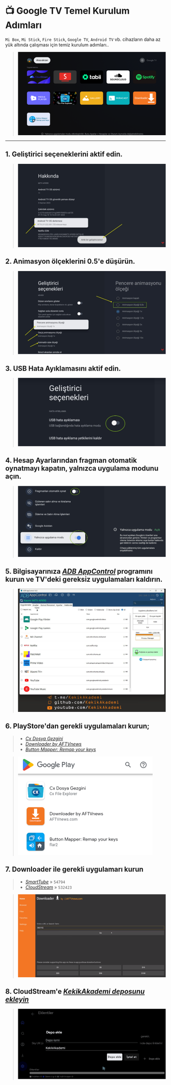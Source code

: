 # 📺 Google TV Temel Kurulum Adımları

`Mi Box`, `Mi Stick`, `Fire Stick`, `Google TV`, `Android TV` vb. cihazların daha az yük altında çalışması için temiz kurulum adımları..

> [![Sonuc](https://github.com/Kraptor123/cs-kekikanime/raw/master/.github/icons/MiBox/Sonuc.png)](#)

---

## 1. **Geliştirici seçenekleri**ni aktif edin.
> [![Gelistirici](https://github.com/Kraptor123/cs-kekikanime/raw/master/.github/icons/MiBox/Gelistirici.jpg)](#)


## 2. **Animasyon ölçekleri**ni 0.5'e düşürün.
> [![Animasyon](https://github.com/Kraptor123/cs-kekikanime/raw/master/.github/icons/MiBox/Animasyon.jpg)](#)


## 3. **USB Hata Ayıklaması**nı aktif edin.
> [![ADB](https://github.com/Kraptor123/cs-kekikanime/raw/master/.github/icons/MiBox/ADB.jpg)](#)


## 4. **Hesap Ayarları**ndan fragman otomatik oynatmayı kapatın, yalnızca uygulama modunu açın.
> [![Uygulama](https://github.com/Kraptor123/cs-kekikanime/raw/master/.github/icons/MiBox/Uygulama.jpg)](#)


## 5. Bilgisayarınıza _[ADB AppControl](https://adbappcontrol.com/en/#download)_ programını kurun ve TV'deki gereksiz uygulamaları kaldırın.
> [![AppControl](https://github.com/Kraptor123/cs-kekikanime/raw/master/.github/icons/MiBox/AppControl.jpg)](#)


## 6. **PlayStore**'dan gerekli uygulamaları kurun;
> - _[Cx Dosya Gezgini](https://play.google.com/store/apps/details?id=com.cxinventor.file.explorer)_
> - _[Downloader by AFTVnews](https://play.google.com/store/apps/details?id=com.esaba.downloader)_
> - _[Button Mapper: Remap your keys](https://play.google.com/store/apps/details?id=flar2.homebutton)_

> [![PlayStore](https://github.com/Kraptor123/cs-kekikanime/raw/master/.github/icons/MiBox/PlayStore.png)](#)


## 7. **Downloader** ile gerekli uygulamarı kurun
> - _[SmartTube](https://github.com/yuliskov/SmartTube)_ » `54794`
> - _[CloudStream](https://github.com/recloudstream/cloudstream)_ » `532423`

> [![Downloader](https://github.com/Kraptor123/cs-kekikanime/raw/master/.github/icons/MiBox/Downloader.png)](#)


## 8. **CloudStream**'e _[KekikAkademi deposunu ekleyin](https://github.com/Kraptor123/cs-kekikanime#-kurulum)_
> [![KisaKod](https://github.com/Kraptor123/cs-kekikanime/raw/master/.github/icons/KisaKod.png)](#)
